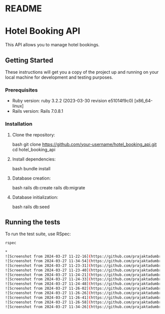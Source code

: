# README

# Hotel Booking API

This API allows you to manage hotel bookings.

## Getting Started

These instructions will get you a copy of the project up and running on your local machine for development and testing purposes.

### Prerequisites

- Ruby version: ruby 3.2.2 (2023-03-30 revision e51014f9c0) [x86_64-linux]
- Rails version: Rails 7.0.8.1

### Installation

1. Clone the repository:

    bash
    git clone https://github.com/your-username/hotel_booking_api.git
    cd hotel_booking_api
    

2. Install dependencies:

    bash
    bundle install
    

3. Database creation:

    bash
    rails db:create
    rails db:migrate
    

4. Database initialization:

    bash
    rails db:seed
    

## Running the tests

To run the test suite, use RSpec:

```bash
rspec

* 
![Screenshot from 2024-03-27 11-22-16](https://github.com/prajaktadumbre/hotel_booking_api/assets/38855871/8ded621c-b952-44ad-ab16-907f710937e7)
![Screenshot from 2024-03-27 11-34-54](https://github.com/prajaktadumbre/hotel_booking_api/assets/38855871/96f4a19f-3c18-4472-b401-f6d6a6e9a91c)
![Screenshot from 2024-03-27 11-23-31](https://github.com/prajaktadumbre/hotel_booking_api/assets/38855871/1290e921-a8a4-492a-9885-bec8facc3f61)
![Screenshot from 2024-03-27 11-23-40](https://github.com/prajaktadumbre/hotel_booking_api/assets/38855871/de9e1315-88d1-4ff6-90ce-c2f4f7b266b6)
![Screenshot from 2024-03-27 11-24-21](https://github.com/prajaktadumbre/hotel_booking_api/assets/38855871/d2f16755-826e-4691-b15a-15895028163a)
![Screenshot from 2024-03-27 11-24-33](https://github.com/prajaktadumbre/hotel_booking_api/assets/38855871/315f2599-4ad0-4906-9266-d572947afd51)
![Screenshot from 2024-03-27 11-24-48](https://github.com/prajaktadumbre/hotel_booking_api/assets/38855871/24bd06bc-cc9a-4980-bda5-a7565d351143)
![Screenshot from 2024-03-27 11-26-02](https://github.com/prajaktadumbre/hotel_booking_api/assets/38855871/f0df3b4b-e50e-47a0-8e1e-251998f0299e)
![Screenshot from 2024-03-27 11-26-26](https://github.com/prajaktadumbre/hotel_booking_api/assets/38855871/ef3cd400-c998-495e-af97-65b616529d1e)
![Screenshot from 2024-03-27 11-26-41](https://github.com/prajaktadumbre/hotel_booking_api/assets/38855871/8b569fb9-8166-46bb-806d-00eb0b00b150)
![Screenshot from 2024-03-27 11-26-58](https://github.com/prajaktadumbre/hotel_booking_api/assets/38855871/d6521915-d5bb-47f9-9060-912452f9674a)
![Screenshot from 2024-03-27 11-34-26](https://github.com/prajaktadumbre/hotel_booking_api/assets/38855871/41520ee8-861f-48eb-bc3b-94cf284d971d)
